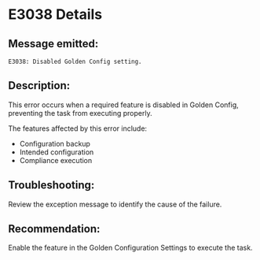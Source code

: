 # E3038 Details

## Message emitted:

`E3038: Disabled Golden Config setting.`

## Description:

This error occurs when a required feature is disabled in Golden Config, preventing the task from executing properly.

The features affected by this error include:
* Configuration backup
* Intended configuration
* Compliance execution

## Troubleshooting:

Review the exception message to identify the cause of the failure.

## Recommendation:

Enable the feature in the Golden Configuration Settings to execute the task.